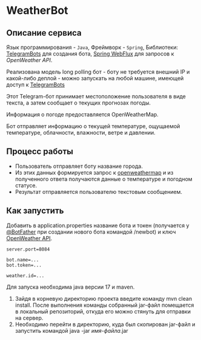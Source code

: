 # WeatherBot

## Описание сервиса

Язык программирования - `Java`, Фреймворк - `Spring`, Библиотеки: [TelegramBots](https://github.com/rubenlagus/TelegramBots) для создания бота, [Spring WebFlux](https://docs.spring.io/spring-framework/reference/web/webflux.html) для запросов к *OpenWeather API*.

Реализована модель long polling бот - боту не требуется внешний IP и какой-либо деплой - можно запускать на любой машине, имеющей доступ к [TelegramBots](https://github.com/rubenlagus/TelegramBots)

Этот Telegram-бот принимает местоположение пользователя в виде текста, а затем сообщает о текущих прогнозах погоды.

Информация о погоде предоставляется OpenWeatherMap.

Бот отправляет информацию о текущей температуре, ощущаемой температуре, облачности, влажности, ветре и давлении.

## Процесс работы

- Пользователь отправляет боту название города.
- Из этих данных формируется запрос к [openweathermap](https://openweathermap.org/) и из полученного ответа получаются данные о температуре и погодном статусе.
- Результат отправляется пользователю текстовым сообщением.

## Как запустить

Добавить в application.properties название бота и токен (получается у [@BotFather](https://telegram.me/botfather) при создании нового бота командой /newbot) и ключ [OpenWeather API](https://openweathermap.org/).

```
server.port=8084

bot.name=...
bot.token=...

weather.id=...
```

Для запуска необходима java версии 17 и maven.

1. Зайдя в корневую директорию проекта введите команду mvn clean install. После выполнения команды собранный jar-файл помещается в локальный репозиторий, откуда его можно стянуть для отправки на сервер.
2. Необходимо перейти в директорию, куда был скопирован jar-файл и запустить командой java -jar *имя-файла*.jar
